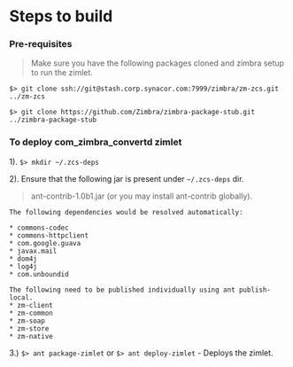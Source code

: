 # Steps to build

### Pre-requisites
> Make sure you have the following packages cloned and zimbra setup to run the zimlet.

`$> git clone ssh://git@stash.corp.synacor.com:7999/zimbra/zm-zcs.git ../zm-zcs`

`$> git clone https://github.com/Zimbra/zimbra-package-stub.git ../zimbra-package-stub`

### To deploy com\_zimbra\_convertd zimlet
1). `$> mkdir ~/.zcs-deps`

2). Ensure that the following jar is present under `~/.zcs-deps` dir.

> ant-contrib-1.0b1.jar (or you may install ant-contrib globally).

	The following dependencies would be resolved automatically:
	
	* commons-codec
	* commons-httpclient
	* com.google.guava
	* javax.mail
	* dom4j
	* log4j
	* com.unboundid

	The following need to be published individually using ant publish-local.
	* zm-client
	* zm-common
	* zm-soap
	* zm-store
	* zm-native

3.) `$> ant package-zimlet` or `$> ant deploy-zimlet` - Deploys the zimlet.
